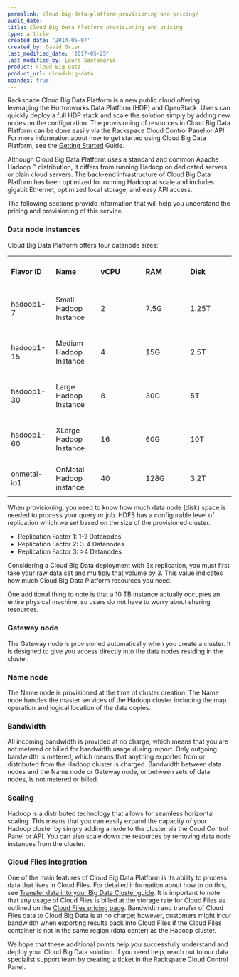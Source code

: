 ```yaml
---
permalink: cloud-big-data-platform-provisioning-and-pricing/
audit_date:
title: Cloud Big Data Platform provisioning and pricing
type: article
created_date: '2014-05-07'
created_by: David Grier
last_modified_date: '2017-05-25'
last_modified_by: Laura Santamaria
product: Cloud Big Data
product_url: cloud-big-data
noindex: true
---
```


Rackspace Cloud Big Data Platform is a new public cloud offering
leveraging the Hortonworks Data Platform (HDP) and OpenStack. Users can
quickly deploy a full HDP stack and scale the solution simply by adding
new nodes on the configuration. The provisioning of resources in Cloud
Big Data Platform can be done easily via the Rackspace Cloud Control
Panel or API. For more information about how to get started using Cloud
Big Data Platform, see the [Getting
Started](https://developer.rackspace.com/docs/cloud-big-data/v2/developer-guide/#getting-started)
Guide.

Although Cloud Big Data Platform uses a standard and common Apache
Hadoop &trade; distribution, it differs from running Hadoop on dedicated
servers or plain cloud servers. The back-end infrastructure of Cloud Big
Data Platform has been optimized for running Hadoop at scale and
includes gigabit Ethernet, optimized local storage, and easy API access.

The following sections provide information that will help you understand
the pricing and provisioning of this service.

### Data node instances

Cloud Big Data Platform offers four datanode sizes:

<table>
<colgroup>
<col width="20%" />
<col width="20%" />
<col width="20%" />
<col width="20%" />
<col width="20%" />
</colgroup>
<tbody>
<tr class="odd">
<td align="left"><h4 id="flavor-id"><strong>Flavor ID</strong></h4></td>
<td align="left"><h4 id="name"><strong>Name</strong></h4></td>
<td align="left"><h4 id="vcpu"><strong>vCPU</strong></h4></td>
<td align="left"><h4 id="ram"><strong>RAM</strong></h4></td>
<td align="left"><h4 id="disk"><strong>Disk</strong></h4></td>
</tr>
<tr class="even">
<td align="left"><p>hadoop1-7</p></td>
<td align="left"><p>Small Hadoop Instance</p></td>
<td align="left"><p>2</p></td>
<td align="left"><p>7.5G</p></td>
<td align="left"><p>1.25T</p></td>
</tr>
<tr class="odd">
<td align="left"><p>hadoop1-15</p></td>
<td align="left"><p>Medium Hadoop Instance</p></td>
<td align="left"><p>4</p></td>
<td align="left"><p>15G</p></td>
<td align="left"><p>2.5T</p></td>
</tr>
<tr class="even">
<td align="left"><p>hadoop1-30</p></td>
<td align="left"><p>Large Hadoop Instance</p></td>
<td align="left"><p>8</p></td>
<td align="left"><p>30G</p></td>
<td align="left"><p>5T</p></td>
</tr>
<tr class="odd">
<td align="left"><p>hadoop1-60</p></td>
<td align="left"><p>XLarge Hadoop Instance</p></td>
<td align="left"><p>16</p></td>
<td align="left"><p>60G</p></td>
<td align="left"><p>10T</p></td>
</tr>
<tr class="even">
<td align="left"><p>onmetal-io1</p></td>
<td align="left">OnMetal Hadoop instance</td>
<td align="left">40</td>
<td align="left">128G</td>
<td align="left">3.2T</td>
</tr>
</tbody>
</table>

When provisioning, you need to know how much data node (disk) space is
needed to process your query or job. HDFS has a configurable level of
replication which we set based on the size of the provisioned cluster.

-   <span>Replication Factor 1: 1-2 Datanodes</span>
-   <span>Replication Factor 2: 3-4 Datanodes</span>
-   <span>Replication Factor 3: &gt;4 Datanodes</span>

Considering a Cloud Big Data deployment with 3x replication, you must
first take your raw data set and multiply that volume by 3. This value
indicates how much Cloud Big Data Platform resources you need.

One additional thing to note is that a 10 TB instance actually occupies
an entire physical machine, so users do not have to worry about sharing
resources.

### Gateway node

The Gateway node is provisioned automatically when you create a cluster.
It is designed to give you access directly into the data nodes residing
in the cluster.

### Name node

The Name node is provisioned at the time of cluster creation. The Name
node handles the master services of the Hadoop cluster including the map
operation and logical location of the data copies.

### Bandwidth

All incoming bandwidth is provided at no charge, which means that you
are not metered or billed for bandwidth usage during import. Only
outgoing bandwidth is metered, which means that anything exported from
or distributed from the Hadoop cluster is charged. Bandwidth between
data nodes and the Name node or Gateway node, or between sets of data
nodes, is not metered or billed.

### Scaling

Hadoop is a distributed technology that allows for seamless horizontal
scaling. This means that you can easily expand the capacity of your
Hadoop cluster by simply adding a node to the cluster via the Coud
Control Panel or API. You can also scale down the resources by removing
data node instances from the cluster.

### Cloud Files integration

One of the main features of Cloud Big Data Platform is its ability to
process data that lives in Cloud Files. For detailed information about
how to do this, see [Transfer data into your Big Data Cluster guide](/how-to/getting-data-into-your-big-data-cluster).
It is important to note that any usage of Cloud Files is billed at the
storage rate for Cloud Files as outlined on the [Cloud Files pricing
page](http://www.rackspace.com/cloud/files/pricing/). Bandwidth and
transfer of Cloud Files data to Cloud Big Data is at no charge; however,
customers might incur bandwidth when exporting results back into Cloud
Files if the Cloud Files container is not in the same region (data
center) as the Hadoop cluster.

We hope that these additional points help you successfully understand
and deploy your Cloud Big Data solution. If you need help, reach out to
our data specialist support team by creating a ticket in the Rackspace
Cloud Control Panel.
